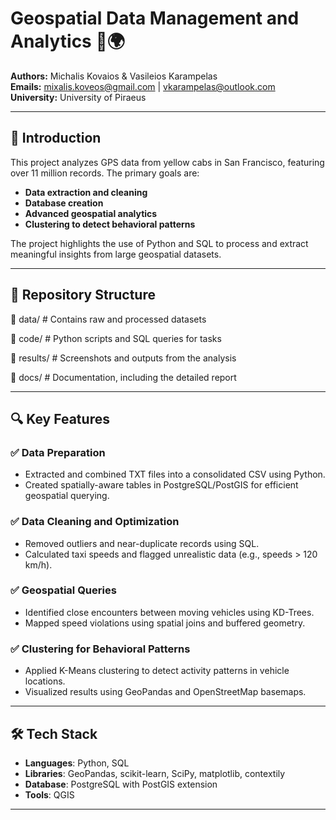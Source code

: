 # Geospatial Data Management and Analytics 🚖🌍

**Authors:** Michalis Kovaios & Vasileios Karampelas  
**Emails:** [mixalis.koveos@gmail.com](mailto:mixalis.koveos@gmail.com) | [vkarampelas@outlook.com](mailto:vkarampelas@outlook.com)  
**University:** University of Piraeus  

---

## 📜 Introduction

This project analyzes GPS data from yellow cabs in San Francisco, featuring over 11 million records. The primary goals are:  
- **Data extraction and cleaning**  
- **Database creation**  
- **Advanced geospatial analytics**  
- **Clustering to detect behavioral patterns**

The project highlights the use of Python and SQL to process and extract meaningful insights from large geospatial datasets.

---

## 📂 Repository Structure

📁 data/ # Contains raw and processed datasets 

📁 code/ # Python scripts and SQL queries for tasks 

📁 results/ # Screenshots and outputs from the analysis 

📁 docs/ # Documentation, including the detailed report

---

## 🔍 Key Features

### ✅ Data Preparation
- Extracted and combined TXT files into a consolidated CSV using Python.
- Created spatially-aware tables in PostgreSQL/PostGIS for efficient geospatial querying.

### ✅ Data Cleaning and Optimization
- Removed outliers and near-duplicate records using SQL.
- Calculated taxi speeds and flagged unrealistic data (e.g., speeds > 120 km/h).

### ✅ Geospatial Queries
- Identified close encounters between moving vehicles using KD-Trees.
- Mapped speed violations using spatial joins and buffered geometry.

### ✅ Clustering for Behavioral Patterns
- Applied K-Means clustering to detect activity patterns in vehicle locations.
- Visualized results using GeoPandas and OpenStreetMap basemaps.

---

## 🛠️ Tech Stack

- **Languages**: Python, SQL  
- **Libraries**: GeoPandas, scikit-learn, SciPy, matplotlib, contextily  
- **Database**: PostgreSQL with PostGIS extension  
- **Tools**: QGIS  

---



